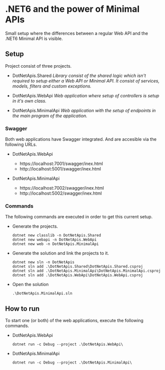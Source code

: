 # .NET6 and the power of Minimal APIs

Small setup where the differences between a regular Web API and the .NET6 Minimal API is visible.

## Setup

Project consist of three projects.

* DotNetApis.Shared
  *Library consist of the shared logic which isn't required to setup either a Web API or Minimal API. It consist of services, models, filters and custom exceptions.*

* DotNetApis.WebApi
  *Web application where setup of controllers is setup in it's own class.*

* DotNetApis.MinimalApi
  *Web application with the setup of endpoints in the main program of the application.*

### Swagger

Both web applications have Swagger integrated. And are accesible via the following URLs.

* DotNetApis.WebApi
  * https://localhost:7001/swagger/inex.html
  * http://localhost:5001/swagger/inex.html

* DotNetApis.MinimalApi
  * https://localhost:7002/swagger/inex.html
  * http://localhost:5002/swagger/inex.html

### Commands

The following commands are executed in order to get this current setup.

* Generate the projects.
  ```
  dotnet new classlib -n DotNetApis.Shared
  dotnet new webapi -n DotNetApis.WebApi
  dotnet new web -n DotNetApis.MinimalApi
  ```

* Generate the solution and link the projects to it.
  ```
  dotnet new sln -n DotNetApis
  dotnet sln add .\DotNetApis.Shared\DotNetApis.Shared.csproj
  dotnet sln add .\DotNetApis.MinimalApi\DotNetApis.MinimalApi.csproj
  dotnet sln add .\DotNetApis.WebApi\DotNetApis.WebApi.csproj
  ```

* Open the solution
  ```
  .\DotNetApis.MinimalApi.sln
  ```

## How to run

To start one (or both) of the web applications, execute the following commands.

* DotNetApis.WebApi
  ```
  dotnet run -c Debug --project .\DotNetApis.WebApi\
  ```

* DotNetApis.MinimalApi
  ```
  dotnet run -c Debug --project .\DotNetApis.MinimalApi\
  ```